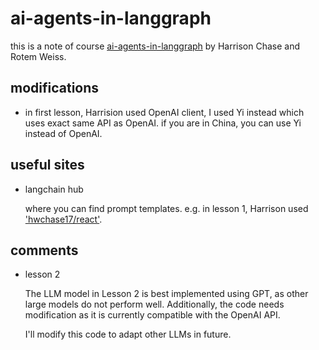 # ai-agents-in-langgraph


this is a note of course [ai-agents-in-langgraph](https://www.deeplearning.ai/short-courses/ai-agents-in-langgraph/) by Harrison Chase and Rotem Weiss.

## modifications
* in first lesson, Harrision used OpenAI client, I used Yi instead which uses exact same API as OpenAI. if you are in China, you can use Yi instead of OpenAI.

## useful sites

* langchain hub

    where you can find prompt templates.
e.g. in lesson 1, Harrison used ['hwchase17/react'](https://smith.langchain.com/hub/hwchase17/react).

## comments
* lesson 2

    The LLM model in Lesson 2 is best implemented using GPT, as other large models do not perform well. Additionally, the code needs modification as it is currently compatible with the OpenAI API.
    
    I'll modify this code to adapt other LLMs in future.
